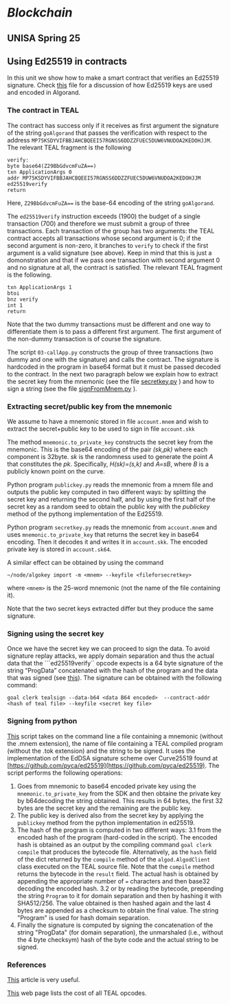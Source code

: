# *Blockchain*
## UNISA Spring 25 ##

## Using Ed25519 in contracts

In this unit we show how to make a smart contract that verifies an
Ed25519 signature. 
Check [this](./ExploringKeys.md) file for a discussion of how Ed25519 keys are used and encoded in Algorand.

### The contract in TEAL
The contract has success only if it receives as first argument the signature of the string `goAlgorand` that passes the verification with respect to the address `MP75KSDYVIFBBJAHCBQEEI57RGNSS6DDZZFUEC5DUW6VNUDOA2KEDOHJJM`.
The relevant TEAL fragment is the following

```
verify:
byte base64(Z29BbGdvcmFuZA==)
txn ApplicationArgs 0
addr MP75KSDYVIFBBJAHCBQEEI57RGNSS6DDZZFUEC5DUW6VNUDOA2KEDOHJJM
ed25519verify
return
```
Here, `Z29BbGdvcmFuZA==` is the base-64 encoding of the string `goAlgorand`.

The `ed25519verify` instruction exceeds (1900) the budget of a single transaction (700) and therefore we must submit a group of three transactions. Each transaction of the group has two arguments: the TEAL contract accepts all transactions whose second argument is 0; 
if the second argument is non-zero, it branches to `verify`  to check if the first argument is a valid signature (see above). Keep in mind that this is just a domonstration and that if we pass one transaction with second argument 0 and no signature at all, the contract is satisfied. 
The relevant TEAL fragment is the following.
```
txn ApplicationArgs 1
btoi
bnz verify
int 1
return 
```
Note that the two dummy transactions must be different and one way to differentiate them is to pass a different first argument. The first argument of the non-dummy transaction is of course the signature.

The script `03-callApp.py` constructs the group of three transactions (two dummy and one with the signature) and calls the contract. The signature is hardcoded in the program in base64 format but it must be passed decoded to the contract. 
In the next two paragraph below we explain how to extract the secret key from the mnemonic (see the file [secretkey.py](./secretkey.py) ) and how to sign a string (see the file [signFromMnem.py](signFromMnem.py) ).


### Extracting secret/public key from the mnemonic
We assume to have a mnemonic stored in file ```account.mnem``` and
wish to extract the secret+public key to be used to sign in file ```account.skk```

The method ```mnemonic.to_private_key``` constructs the secret key from the mnemonic.
This is the base64 encoding of the pair *(sk,pk)* where each component is 32byte.
*sk* is the randomness used to generate the point *A* that constitutes the *pk*.
Specifically, *H(sk)=(s,k)* and *A=sB*, where *B* is a publicly known point on the curve.

Python program ```publickey.py``` reads the mnemonic from a mnem file and outputs the public key
computed in two different ways: by splitting the secret key and returning the second half, 
and by using the first half of the secret key as a random seed to obtain the public key with
the *publickey* method of the pythong implementation of the Ed25519.

Python program ```secretkey.py``` reads the mnemonic from 
```account.mnem``` and uses ```mnemonic.to_private_key``` that returns
the secret key in base64 encoding.  Then it decodes it and writes it in
```account.skk```. The encoded private key is stored in ```account.sk64```.

A similar effect can be obtained by using the command

```~/node/algokey import -m <mnem> --keyfile <fileforsecretkey>```

where ```<mnem>``` is the 25-word mnemonic (not the name of the file containing it).

Note that the two secret keys extracted differ but they produce the same signature.
<Discussion to be added>


### Signing using the secret key
Once we have the secret key we can proceed to sign the data.
To avoid signature replay attacks, we apply domain separation and thus the actual data that the ```ed25519verify`` opcode expects is 
a 64 byte signature of the string “ProgData” concatenated with the hash of the program and the data that was signed (see [this](https://developer.algorand.org/articles/verify-signatures-and-signed-data-within-algorand-smart-contracts/)). 
The signature can be obtained with the following command:

```goal clerk tealsign --data-b64 <data B64 encoded>  --contract-addr <hash of teal file> --keyfile <secret key file>```

### Signing from python
[This](./signFromMnem.py) script takes on the command line a file containing a mnemonic (without the .mnem extension), the name of file containing a TEAL compiled program (without the .tok extension) and the string to be signed. It uses the implementation of the EdDSA signature scheme over Curve25519 found at [https://github.com/pyca/ed25519](https://github.com/pyca/ed25519).
The script performs the following operations:

1. Goes from mnemonic to base64 encoded private key using the ```mnemonic.to_private_key``` from the SDK and then obtaine the private key by b64decoding the string obtained. This results in 64 bytes, the first 32 bytes are the secret key and the remaining are the public key.
2. The public key is derived also from the secret key by applying the ```publickey``` method from the python implementation in ed25519.
3. The hash of the program is computed in two different ways: 
  3.1 from the encoded hash of the program (hard-coded in the script). 
The encoded hash is obtained as an output by the compiling command ```goal clerk compile``` that produces the bytecode file. 
Alternatively, as the ```hash``` field of the dict returned by the ```compile``` method of the  ```algod.AlgodClient``` class executed on the TEAL source file. 
Note that the ```compile``` method returns the bytecode in the ```result``` field.
The actual hash is obtained by appending the appropriate number of `=` characters and then base32 decoding the encoded hash.
  3.2 or by reading the bytecode, prepending the string ```Program``` to it for domain separation and then by hashing it with SHA512/256. The value obtained is then hashed again and the last 4 bytes are appended as a checksum
to obtain the final value.
The string "Program" is used for hash domain separation.
4. Finally the signature is computed by signing the concatenation of the string "ProgData" (for domain separation), the unmarshaled (i.e., without the 4 byte checksym) hash of the byte code and the actual string to be signed.

### References
[This](https://developer.algorand.org/articles/verify-signatures-and-signed-data-within-algorand-smart-contracts/) article is very useful.

[This](https://developer.algorand.org/docs/get-details/dapps/avm/teal/opcodes/v10/) web page lists the cost of all TEAL opcodes.
